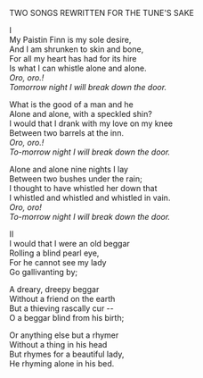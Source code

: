 TWO SONGS REWRITTEN FOR THE TUNE'S SAKE  
  
I  
My Paistin Finn is my sole desire,  
And I am shrunken to skin and bone,  
For all my heart has had for its hire  
Is what I can whistle alone and alone.  
*Oro, oro.!*  
*Tomorrow night I will break down the door.*  
  
What is the good of a man and he  
Alone and alone, with a speckled shin?  
I would that I drank with my love on my knee  
Between two barrels at the inn.  
*Oro, oro.!*  
*To-morrow night I will break down the door.*  
  
Alone and alone nine nights I lay  
Between two bushes under the rain;  
I thought to have whistled her down that  
I whistled and whistled and whistled in vain.  
*Oro, oro!*  
*To-morrow night I will break down the door.*  
  
II  
I would that I were an old beggar  
Rolling a blind pearl eye,  
For he cannot see my lady  
Go gallivanting by;  
  
A dreary, dreepy beggar  
Without a friend on the earth  
But a thieving rascally cur --  
O a beggar blind from his birth;  
  
Or anything else but a rhymer  
Without a thing in his head  
But rhymes for a beautiful lady,  
He rhyming alone in his bed.  

